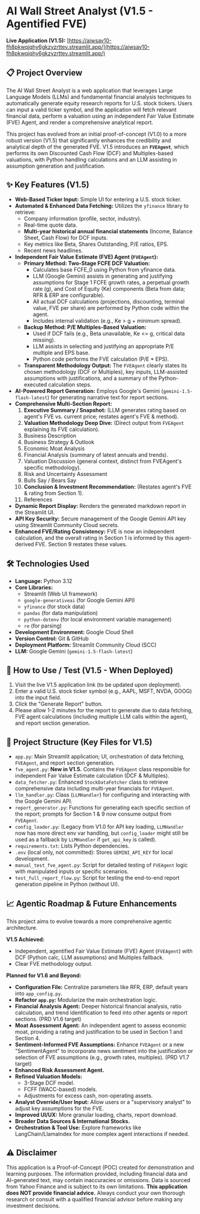 # AI Wall Street Analyst (V1.5 - Agentified FVE)

**Live Application (V1.5):** [https://aiwsav10-fh8pkwqjqhy6gkzyzrttev.streamlit.app/](https://aiwsav10-fh8pkwqjqhy6gkzyzrttev.streamlit.app/) 

## 📋 Project Overview

The AI Wall Street Analyst is a web application that leverages Large Language Models (LLMs) and fundamental financial analysis techniques to automatically generate equity research reports for U.S. stock tickers. Users can input a valid ticker symbol, and the application will fetch relevant financial data, perform a valuation using an independent Fair Value Estimate (FVE) Agent, and render a comprehensive analytical report.

This project has evolved from an initial proof-of-concept (V1.0) to a more robust version (V1.5) that significantly enhances the credibility and analytical depth of the generated FVE. V1.5 introduces an **`FVEAgent`**, which performs its own Discounted Cash Flow (DCF) and Multiples-based valuations, with Python handling calculations and an LLM assisting in assumption generation and justification.

## ✨ Key Features (V1.5)

*   **Web-Based Ticker Input:** Simple UI for entering a U.S. stock ticker.
*   **Automated & Enhanced Data Fetching:** Utilizes the `yfinance` library to retrieve:
    *   Company information (profile, sector, industry).
    *   Real-time quote data.
    *   **Multi-year historical annual financial statements** (Income, Balance Sheet, Cash Flow) for DCF inputs.
    *   Key metrics like Beta, Shares Outstanding, P/E ratios, EPS.
    *   Recent news headlines.
*   **Independent Fair Value Estimate (FVE) Agent (`FVEAgent`):**
    *   **Primary Method: Two-Stage FCFE DCF Valuation:**
        *   Calculates base FCFE_0 using Python from yfinance data.
        *   LLM (Google Gemini) assists in generating and justifying assumptions for Stage 1 FCFE growth rates, a perpetual growth rate (g), and Cost of Equity (Ke) components (Beta from data; RFR & ERP are configurable).
        *   All actual DCF calculations (projections, discounting, terminal value, FVE per share) are performed by Python code within the agent.
        *   Includes internal validation (e.g., Ke > g + minimum spread).
    *   **Backup Method: P/E Multiples-Based Valuation:**
        *   Used if DCF fails (e.g., Beta unavailable, Ke <= g, critical data missing).
        *   LLM assists in selecting and justifying an appropriate P/E multiple and EPS base.
        *   Python code performs the FVE calculation (P/E * EPS).
    *   **Transparent Methodology Output:** The `FVEAgent` clearly states its chosen methodology (DCF or Multiples), key inputs, LLM-assisted assumptions with justifications, and a summary of the Python-executed calculation steps.
*   **AI-Powered Report Generation:** Employs Google's Gemini (`gemini-1.5-flash-latest`) for generating narrative text for report sections.
*   **Comprehensive Multi-Section Report:**
    1.  **Executive Summary / Snapshot:** (LLM generates rating based on agent's FVE vs. current price; restates agent's FVE & method).
    2.  **Valuation Methodology Deep Dive:** (Direct output from `FVEAgent` explaining its FVE calculation).
    3.  Business Description
    4.  Business Strategy & Outlook
    5.  Economic Moat Analysis
    6.  Financial Analysis (summary of latest annuals and trends).
    7.  Valuation Discussion (general context, distinct from FVEAgent's specific methodology).
    8.  Risk and Uncertainty Assessment
    9.  Bulls Say / Bears Say
    10. **Conclusion & Investment Recommendation:** (Restates agent's FVE & rating from Section 1).
    11. References
*   **Dynamic Report Display:** Renders the generated markdown report in the Streamlit UI.
*   **API Key Security:** Secure management of the Google Gemini API key using Streamlit Community Cloud secrets.
*   **Enhanced FVE/Rating Consistency:** FVE is now an independent calculation, and the overall rating in Section 1 is informed by this agent-derived FVE. Section 9 restates these values.

## 🛠️ Technologies Used

*   **Language:** Python 3.12
*   **Core Libraries:**
    *   Streamlit (Web UI framework)
    *   `google-generativeai` (for Google Gemini API)
    *   `yfinance` (for stock data)
    *   `pandas` (for data manipulation)
    *   `python-dotenv` (for local environment variable management)
    *   `re` (for parsing)
*   **Development Environment:** Google Cloud Shell
*   **Version Control:** Git & GitHub
*   **Deployment Platform:** Streamlit Community Cloud (SCC)
*   **LLM:** Google Gemini (`gemini-1.5-flash-latest`)

## 🚀 How to Use / Test (V1.5 - When Deployed)

1.  Visit the live V1.5 application link (to be updated upon deployment).
2.  Enter a valid U.S. stock ticker symbol (e.g., AAPL, MSFT, NVDA, GOOG) into the input field.
3.  Click the "Generate Report" button.
4.  Please allow 1-2 minutes for the report to generate due to data fetching, FVE agent calculations (including multiple LLM calls within the agent), and report section generation.

## 📁 Project Structure (Key Files for V1.5)

*   `app.py`: Main Streamlit application; UI, orchestration of data fetching, `FVEAgent`, and report section generation.
*   `fve_agent.py`: **New in V1.5.** Contains the `FVEAgent` class responsible for independent Fair Value Estimate calculation (DCF & Multiples).
*   `data_fetcher.py`: Enhanced `StockDataFetcher` class to retrieve comprehensive data including multi-year financials for `FVEAgent`.
*   `llm_handler.py`: Class (`LLMHandler`) for configuring and interacting with the Google Gemini API.
*   `report_generator.py`: Functions for generating each specific section of the report; prompts for Section 1 & 9 now consume output from `FVEAgent`.
*   `config_loader.py`: (Legacy from V1.0 for API key loading, `LLMHandler` now has more direct env var handling, but `config_loader` might still be used as a fallback by `LLMHandler` if `get_api_key` is called).
*   `requirements.txt`: Lists Python dependencies.
*   `.env` (local only, not committed): Stores `GEMINI_API_KEY` for local development.
*   `manual_test_fve_agent.py`: Script for detailed testing of `FVEAgent` logic with manipulated inputs or specific scenarios.
*   `test_full_report_flow.py`: Script for testing the end-to-end report generation pipeline in Python (without UI).

## 📈 Agentic Roadmap & Future Enhancements

This project aims to evolve towards a more comprehensive agentic architecture.

**V1.5 Achieved:**
*   Independent, agentified Fair Value Estimate (FVE) Agent (`FVEAgent`) with DCF (Python calc, LLM assumptions) and Multiples fallback.
*   Clear FVE methodology output.

**Planned for V1.6 and Beyond:**
*   **Configuration File:** Centralize parameters like RFR, ERP, default years into `app_config.py`.
*   **Refactor `app.py`:** Modularize the main orchestration logic.
*   **Financial Analysis Agent:** Deeper historical financial analysis, ratio calculation, and trend identification to feed into other agents or report sections. (PRD V1.6 target)
*   **Moat Assessment Agent:** An independent agent to assess economic moat, providing a rating and justification to be used in Section 1 and Section 4.
*   **Sentiment-Informed FVE Assumptions:** Enhance `FVEAgent` or a new "SentimentAgent" to incorporate news sentiment into the justification or selection of FVE assumptions (e.g., growth rates, multiples). (PRD V1.7 target)
*   **Enhanced Risk Assessment Agent.**
*   **Refined Valuation Models:**
    *   3-Stage DCF model.
    *   FCFF (WACC-based) models.
    *   Adjustments for excess cash, non-operating assets.
*   **Analyst Override/User Input:** Allow users or a "supervisory analyst" to adjust key assumptions for the FVE.
*   **Improved UI/UX:** More granular loading, charts, report download.
*   **Broader Data Sources & International Stocks.**
*   **Orchestration & Tool Use:** Explore frameworks like LangChain/LlamaIndex for more complex agent interactions if needed.

## ⚠️ Disclaimer

This application is a Proof-of-Concept (POC) created for demonstration and learning purposes. The information provided, including financial data and AI-generated text, may contain inaccuracies or omissions. Data is sourced from Yahoo Finance and is subject to its own limitations. **This application does NOT provide financial advice.** Always conduct your own thorough research or consult with a qualified financial advisor before making any investment decisions.